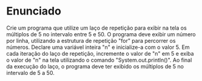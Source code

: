 # Enunciado
Crie um programa que utilize um laço de repetição para exibir na tela os múltiplos de 5 no intervalo entre 5 e 50. O programa deve exibir um número por linha, utilizando a estrutura de repetição "for" para percorrer os números. Declare uma variável inteira "n" e inicialize-a com o valor 5. Em cada iteração do laço de repetição, incremente o valor de "n" em 5 e exiba o valor de "n" na tela utilizando o comando "System.out.println()". Ao final da execução do laço, o programa deve ter exibido os múltiplos de 5 no intervalo de 5 a 50.

